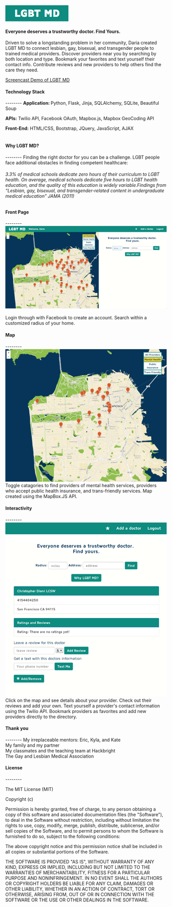 <img src="/img/Logo.png">
<h4>Everyone deserves a trustworthy doctor. Find Yours.</h4>

Driven to solve a longstanding problem in her community, Daria created LGBT MD to connect lesbian, gay, bisexual, and transgender people to trained medical providers. Discover providers near you by searching by both location and type. Bookmark your favorites and text yourself their contact info. Contribute reviews and new providers to help others find the care they need.

[Screencast Demo of LGBT MD](http://youtu.be/j_h-nyEkpcI)

<h4>Technology Stack</h4>
--------
<b>Application: </b>Python, Flask, Jinja, SQLAlchemy, SQLite, Beautiful Soup <br>

<b>APIs:</b> Twilio API, Facebook OAuth, Mapbox.js, Mapbox GeoCoding API<br>

<b>Front-End:</b> HTML/CSS, Bootstrap, JQuery, JavaScript, AJAX<br><br>

<h4>Why LGBT MD?</h4>
--------
Finding the right doctor for you can be a challenge. LGBT people face additional obstacles in finding competent healthcare:

<i><h6>3.3% of medical schools dedicate zero hours of their curriculum to LGBT health. On average, medical schools dedicate five hours to LGBT health education, and the quality of this education is widely variable.Findings from “Lesbian, gay, bisexual, and transgender-related content in undergraduate medical education” JAMA (2011)</h6> </i>

<h4>Front Page</h4>
--------
<img src="/img/Front.png"><br><br>
Login through with Facebook to create an account. Search within a customized radius of your home. <br>
<h4>Map</h4>
--------
<img src="/img/map2.png"><br>
Toggle catagories to find providers of mental health services, providers who accept public health insurance, and trans-friendly services. Map created using the MapBox.JS API.

<h4>Interactivity</h4>
--------
<img src="/img/docs.png"><br>
Click on the map and see details about your provider. Check out their reviews and add your own. Text yourself a provider's contact information using the Twilio API. Bookmark providers as favorites and add new providers directly to the directory.

<h4>Thank you</h4>
--------
My irreplaceable mentors: Eric, Kyla, and Kate<br>
My family and my partner<br>
My classmates and the teaching team at Hackbright<br>
The Gay and Lesbian Medical Association


<h4>License</h4>
--------

The MIT License (MIT)

Copyright (c) <year> <copyright holders>

Permission is hereby granted, free of charge, to any person obtaining a copy
of this software and associated documentation files (the "Software"), to deal
in the Software without restriction, including without limitation the rights
to use, copy, modify, merge, publish, distribute, sublicense, and/or sell
copies of the Software, and to permit persons to whom the Software is
furnished to do so, subject to the following conditions:

The above copyright notice and this permission notice shall be included in
all copies or substantial portions of the Software.

THE SOFTWARE IS PROVIDED "AS IS", WITHOUT WARRANTY OF ANY KIND, EXPRESS OR
IMPLIED, INCLUDING BUT NOT LIMITED TO THE WARRANTIES OF MERCHANTABILITY,
FITNESS FOR A PARTICULAR PURPOSE AND NONINFRINGEMENT. IN NO EVENT SHALL THE
AUTHORS OR COPYRIGHT HOLDERS BE LIABLE FOR ANY CLAIM, DAMAGES OR OTHER
LIABILITY, WHETHER IN AN ACTION OF CONTRACT, TORT OR OTHERWISE, ARISING FROM,
OUT OF OR IN CONNECTION WITH THE SOFTWARE OR THE USE OR OTHER DEALINGS IN
THE SOFTWARE.
